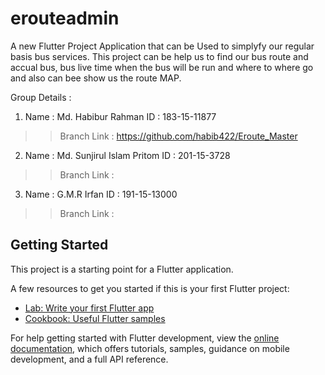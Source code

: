 # erouteadmin

A new Flutter Project Application that can be Used to simplyfy our regular basis bus services. This project can be help us to find our bus route and accual bus, bus live time when the bus will be run and where to where go and also can bee show us the route MAP. 

Group Details : 

1. Name : Md. Habibur Rahman
ID : 183-15-11877
>> Branch Link : https://github.com/habib422/Eroute_Master

2. Name : Md. Sunjirul Islam Pritom
ID : 201-15-3728
>> Branch Link :

3. Name : G.M.R Irfan
ID : 191-15-13000
>> Branch Link : 
 

## Getting Started

This project is a starting point for a Flutter application.

A few resources to get you started if this is your first Flutter project:

- [Lab: Write your first Flutter app](https://docs.flutter.dev/get-started/codelab)
- [Cookbook: Useful Flutter samples](https://docs.flutter.dev/cookbook)

For help getting started with Flutter development, view the
[online documentation](https://docs.flutter.dev/), which offers tutorials,
samples, guidance on mobile development, and a full API reference.
